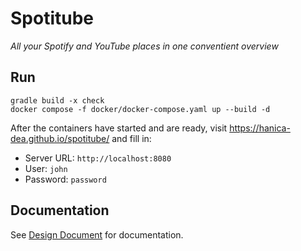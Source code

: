 # Spotitube
_All your Spotify and YouTube places in one conventient overview_

## Run
```
gradle build -x check
docker compose -f docker/docker-compose.yaml up --build -d
```

After the containers have started and are ready, visit <https://hanica-dea.github.io/spotitube/> and fill in:
* Server URL: `http://localhost:8080`
* User: `john`
* Password: `password`

## Documentation
See [Design Document](docs/design-document.md) for documentation.
